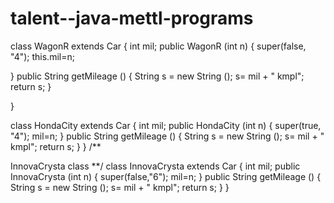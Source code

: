 # talent--java-mettl-programs
class WagonR extends Car { int mil; public WagonR (int n) { super(false, "4"); this.mil=n;

} public String getMileage () { String s = new String (); s= mil + " kmpl"; return s; }

}

class HondaCity extends Car { int mil; public HondaCity (int n) { super(true, "4"); mil=n; } public String getMileage () { String s = new String (); s= mil + " kmpl"; return s; } } /**

InnovaCrysta class **/ class InnovaCrysta extends Car { int mil; public InnovaCrysta (int n) { super(false,"6"); mil=n; } public String getMileage () { String s = new String (); s= mil + " kmpl"; return s; }
}
